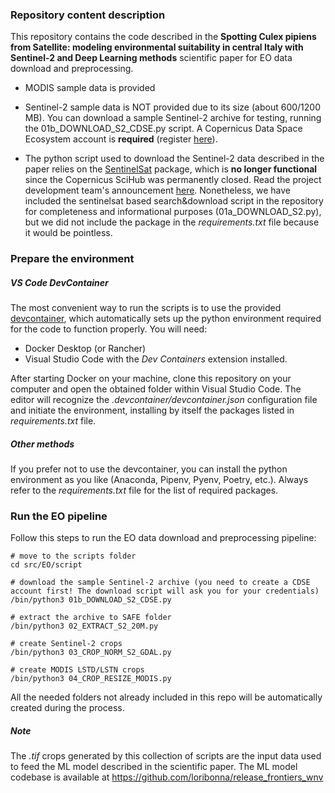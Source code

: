 ### Repository content description

This repository contains the code described in the **Spotting Culex pipiens from Satellite: modeling environmental suitability in central Italy with Sentinel-2 and Deep Learning methods** scientific paper for EO data download and preprocessing.

 * MODIS sample data is provided

 * Sentinel-2 sample data is NOT provided due to its size (about 600/1200 MB). You can download a sample Sentinel-2 archive for testing, running the 01b_DOWNLOAD_S2_CDSE.py script. A Copernicus Data Space Ecosystem account is **required** (register [here](https://tinyurl.com/yw69kbuj)).

 * The python script used to download the Sentinel-2 data described in the paper relies on the [SentinelSat](https://sentinelsat.readthedocs.io/en/stable/index.html) package, which is **no longer functional** since the Copernicus SciHub was permanently closed. Read the project development team's announcement [here](https://github.com/sentinelsat/sentinelsat/blob/main/README.rst). Nonetheless, we have included the sentinelsat based search&download script in the repository for completeness and informational purposes (01a_DOWNLOAD_S2.py), but we did not include the package in the *requirements.txt* file because it would be pointless.
   
### Prepare the environment

##### VS Code DevContainer
The most convenient way to run the scripts is to use the provided [devcontainer](https://code.visualstudio.com/docs/devcontainers/containers), which automatically sets up the python environment required for the code to function properly. You will need:
 * Docker Desktop (or Rancher)
 * Visual Studio Code with the *Dev Containers* extension installed.

After starting Docker on your machine, clone this repository on your computer and open the obtained folder within Visual Studio Code. The editor will recognize the *.devcontainer/devcontainer.json* configuration file and initiate the environment, installing by itself the packages listed in *requirements.txt* file.

##### Other methods
If you prefer not to use the devcontainer, you can install the python environment as you like (Anaconda, Pipenv, Pyenv, Poetry, etc.). Always refer to the *requirements.txt* file for the list of required packages.

 ### Run the EO pipeline
 Follow this steps to run the EO data download and preprocessing pipeline:
```
# move to the scripts folder
cd src/EO/script

# download the sample Sentinel-2 archive (you need to create a CDSE account first! The download script will ask you for your credentials)
/bin/python3 01b_DOWNLOAD_S2_CDSE.py

# extract the archive to SAFE folder
/bin/python3 02_EXTRACT_S2_20M.py

# create Sentinel-2 crops
/bin/python3 03_CROP_NORM_S2_GDAL.py

# create MODIS LSTD/LSTN crops
/bin/python3 04_CROP_RESIZE_MODIS.py

```

All the needed folders not already included in this repo will be automatically created during the process.

##### Note
The *.tif* crops generated by this collection of scripts are the input data used to feed the ML model described in the scientific paper. The ML model codebase is available at https://github.com/loribonna/release_frontiers_wnv 
